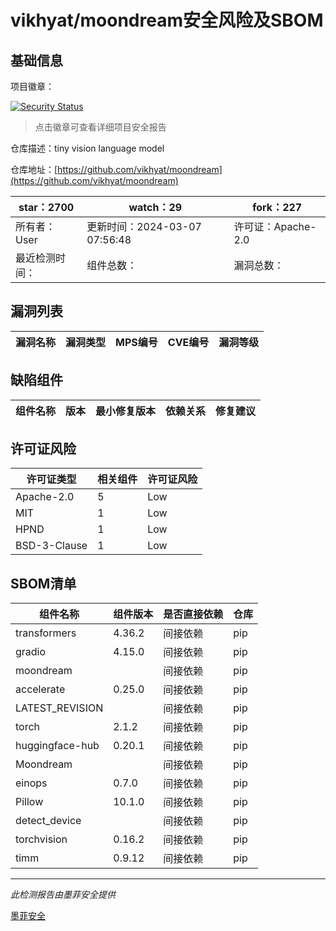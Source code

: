 # vikhyat/moondream安全风险及SBOM

## 基础信息

项目徽章：

[![Security Status](https://www.murphysec.com/platform3/v31/badge/1765823110933917696.svg)](https://www.murphysec.com/console/report/1750606587934777344/1765823110933917696)

> 点击徽章可查看详细项目安全报告

仓库描述：tiny vision language model

仓库地址：[https://github.com/vikhyat/moondream](https://github.com/vikhyat/moondream)

| star：2700 | watch：29 | fork：227 |
| ----------- | -------------- | ------------ |
| 所有者：User | 更新时间：2024-03-07 07:56:48 | 许可证：Apache-2.0 |
| 最近检测时间： | 组件总数： | 漏洞总数： |




## 漏洞列表

| 漏洞名称 | 漏洞类型 | MPS编号 | CVE编号 | 漏洞等级 |
| ------- | ------ | ------- | ------ | ----- |





## 缺陷组件

| 组件名称 | 版本 | 最小修复版本 | 依赖关系 | 修复建议 |
| -------- | ---- | ------------ | -------- | -------- |





## 许可证风险

| 许可证类型 | 相关组件 | 许可证风险 |
| ---------- | -------- | ---------- |
|Apache-2.0|5|Low|
|MIT|1|Low|
|HPND|1|Low|
|BSD-3-Clause|1|Low|




## SBOM清单

| 组件名称 | 组件版本 | 是否直接依赖 | 仓库 |
| -------- | -------- | ------------ | ---- |
|transformers|4.36.2|间接依赖|pip|
|gradio|4.15.0|间接依赖|pip|
|moondream||间接依赖|pip|
|accelerate|0.25.0|间接依赖|pip|
|LATEST_REVISION||间接依赖|pip|
|torch|2.1.2|间接依赖|pip|
|huggingface-hub|0.20.1|间接依赖|pip|
|Moondream||间接依赖|pip|
|einops|0.7.0|间接依赖|pip|
|Pillow|10.1.0|间接依赖|pip|
|detect_device||间接依赖|pip|
|torchvision|0.16.2|间接依赖|pip|
|timm|0.9.12|间接依赖|pip|


------

*此检测报告由墨菲安全提供*

[墨菲安全](www.murphysec.com)